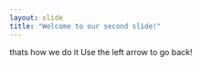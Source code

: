 ```yaml
---
layout: slide
title: "Welcome to our second slide!"
---
```

thats how we do it
Use the left arrow to go back!
